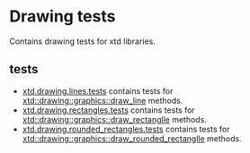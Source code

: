 # Drawing tests

Contains drawing tests for xtd libraries.

## tests

* [xtd.drawing.lines.tests](xtd.drawing.lines.tests) contains tests for [xtd::drawing::graphics::draw_line](../src/xtd.drawing/incllude/xtd/drawing/graphics.h) methods.
* [xtd.drawing.rectangles.tests](xtd.drawing.rectangles.tests) contains tests for [xtd::drawing::graphics::draw_rectanglle](../src/xtd.drawing/incllude/xtd/drawing/graphics.h) methods.
* [xtd.drawing.rounded_rectangles.tests](xtd.drawing.rounded_rectangles.tests) contains tests for [xtd::drawing::graphics::draw_rounded_rectanglle](../src/xtd.drawing/incllude/xtd/drawing/graphics.h) methods.

